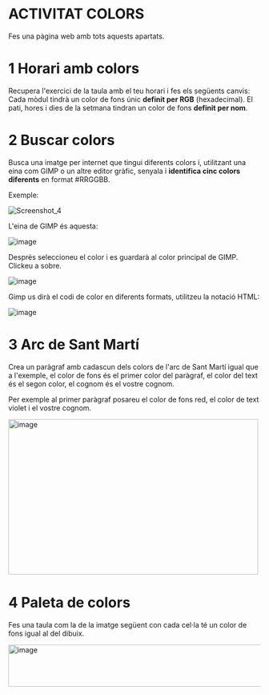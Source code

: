 # ACTIVITAT COLORS

Fes una pàgina web amb tots aquests apartats.

# 1 Horari amb colors

Recupera l'exercici de la taula amb el teu horari i fes els següents canvis:
Cada mòdul tindrà un color de fons únic **definit per RGB** (hexadecimal).
El pati, hores i dies de la setmana tindran un color de fons **definit per nom**.

# 2 Buscar colors

Busca una imatge per internet que tingui diferents colors i, utilitzant una eina com GIMP o un altre editor gràfic, senyala i **identifica cinc colors diferents** en format #RRGGBB.

Exemple:

![Screenshot_4](https://github.com/user-attachments/assets/15862e40-f187-485f-a961-1840654a94a2)

L'eina de GIMP és aquesta:

![image](https://user-images.githubusercontent.com/110727546/216937709-e48a236a-e893-4e18-bf23-f326d251c42b.png)

Després seleccioneu el color i es guardarà al color principal de GIMP. Clickeu a sobre.

![image](https://github.com/XaSaFa/MP08-23-24/assets/110727546/7a1a0f87-4c59-4443-b2b2-003c8f7c1339)

Gimp us dirà el codi de color en diferents formats, utilitzeu la notació HTML:

![image](https://github.com/XaSaFa/MP08-23-24/assets/110727546/ccb46923-1804-43a6-958e-cf12350d9838)

# 3 Arc de Sant Martí

Crea un paràgraf amb cadascun dels colors de l'arc de Sant Martí igual que a l'exemple, el color de fons és el primer color del paràgraf, el color del text és el segon color, el cognom és el vostre cognom.

Per exemple al primer paràgraf posareu el color de fons red, el color de text violet i el vostre cognom.

<img width="499" height="310" alt="image" src="https://github.com/user-attachments/assets/874686e6-c1ca-42cd-97b6-fa068b510645" />

# 4 Paleta de colors

Fes una taula com la de la imatge següent con cada cel·la té un color de fons igual al del dibuix.

<img width="841" height="84" alt="image" src="https://github.com/user-attachments/assets/6cd48277-f019-4b97-a5de-06dccabeabe7" />


